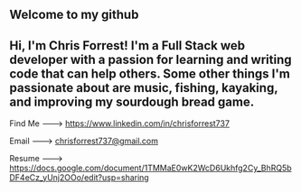 Welcome to my github
--------------------------------------------------------------------------------------------------------------------------------------------------------------------
Hi, I'm Chris Forrest! I'm a Full Stack web developer with a passion for learning and writing code that can help others. Some other things I'm passionate about are music, fishing, kayaking, and improving my sourdough bread game.
--------------------------------------------------------------------------------------------------------------------------------------------------------------------

Find Me ---> https://www.linkedin.com/in/chrisforrest737
                      
Email  ---> chrisforrest737@gmail.com  
                                          
Resume ---> https://docs.google.com/document/1TMMaE0wK2WcD6Ukhfg2Cy_BhRQ5bDF4eCz_yUnj2OOo/edit?usp=sharing
